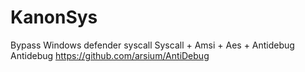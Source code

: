 # KanonSys
Bypass Windows defender syscall
Syscall + Amsi + Aes + Antidebug
Antidebug https://github.com/arsium/AntiDebug
 
